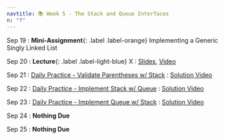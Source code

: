 ```yaml
---
navtitle: 📚 Week 5 - The Stack and Queue Interfaces
n: "f"
---
```


Sep 19
: **Mini-Assignment**{: .label .label-orange} Implementing a Generic Singly Linked List

Sep 20
: **Lecture**{: .label .label-light-blue} X
    : [Slides](), [Video]()

Sep 21
: [Daily Practice - Validate Parentheses w/ Stack](https://leetcode.com/problems/valid-parentheses/)
    : [Solution Video]()

Sep 22
: [Daily Practice - Implement Stack w/ Queue](https://leetcode.com/problems/implement-stack-using-queues/)
    : [Solution Video]()

Sep 23
: [Daily Practice - Implement Queue w/ Stack](https://leetcode.com/problems/implement-stack-using-queues/)
    : [Solution Video]()

Sep 24
: **Nothing Due**

Sep 25
: **Nothing Due**

